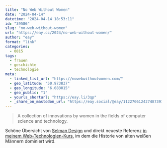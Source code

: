 ```yaml
---
title: "No Web Without Women"
date: "2024-04-14"
datetime: "2024-04-14 18:53:11"
id: "39586"
slug: "no-web-without-women"
url: "https://eay.cc/2024/no-web-without-women/"
author: "eay"
format: "link"
categories:
  - 0815
tags:
  - frauen
  - geschichte
  - technologie
meta:
  - linked_list_url: "https://nowebwithoutwomen.com/"
  - geo_latitude: "50.973837"
  - geo_longitude: "6.683015"
  - geo_public: "1"
  - yourls_shorturl: "https://eay.li/3qp"
  - _share_on_mastodon_url: "https://eay.social/@eay/112270612427487391"
---
```


> A collection of innovations by women in the fields of computer science and technology.

Schöne Übersicht von [Selman Design](https://selmandesign.com/) und direkt neueste Referenz [in meinem Web-Technologien-Kurs](https://eay.cc/2024/lehre-an-der-hmkw/), im dem die Historie von alten weißen Männern dominiert wird.
